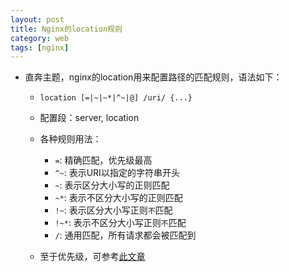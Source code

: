 ```yaml
---
layout: post
title: Nginx的location规则 
category: web
tags: [nginx]
---
```

- 直奔主题，nginx的location用来配置路径的匹配规则，语法如下：
    
    - `location [=|~|~*|^~|@] /uri/ {...}`
    - 配置段：server, location

    - 各种规则用法：
        - `=`: 精确匹配，优先级最高
        - `^~`: 表示URI以指定的字符串开头
        - `~`: 表示区分大小写的正则匹配
        - `~*`: 表示不区分大小写的正则匹配
        - `!~`: 表示区分大小写正则`不`匹配
        - `!~*`: 表示不区分大小写正则`不`匹配
        - `/`: 通用匹配，所有请求都会被匹配到

    - 至于优先级，可参考[此文章](http://www.cnblogs.com/lidabo/p/4169396.html)
